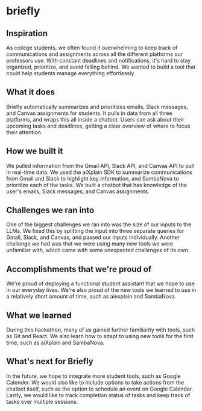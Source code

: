 # briefly

## Inspiration
As college students, we often found it overwhelming to keep track of communications and assignments across all the different platforms our professors use. With constant deadlines and notifications, it's hard to stay organized, prioritize, and avoid falling behind. We wanted to build a tool that could help students manage everything effortlessly.

## What it does
Briefly automatically summarizes and prioritizes emails, Slack messages, and Canvas assignments for students. It pulls in data from all three platforms, and wraps this all inside a chatbot. Users can ask about their upcoming tasks and deadlines, getting a clear overview of where to focus their attention. 

## How we built it
We pulled information from the Gmail API, Slack API, and Canvas API to pull in real-time data. We used the aiXplain SDK to summarize communications from Gmail and Slack to highlight key information, and SambaNova to prioritize each of the tasks. We built a chatbot that has knowledge of the user's emails, Slack messages, and Canvas assignments.

## Challenges we ran into
One of the biggest challenges we ran into was the size of our inputs to the LLMs. We fixed this by splitting the input into three separate queries for Gmail, Slack, and Canvas, and passed our inputs individually. Another challenge we had was that we were using many new tools we were unfamiliar with, which came with some unexpected challenges of its own.

## Accomplishments that we're proud of
We're proud of deploying a functional student assistant that we hope to use in our everyday lives. We're also proud of the new tools we learned to use in a relatively short amount of time, such as aiexplain and SambaNova. 

## What we learned
During this hackathon, many of us gained further familiarity with tools, such as Git and React. We also learn how to adapt to using new tools for the first time, such as aiXplain and SambaNova.

## What's next for Briefly
In the future, we hope to integrate more student tools, such as Google Calender. We would also like to include options to take actions from the chatbot itself, such as the option to schedule an event on Google Calendar. Lastly, we would like to track completion status of tasks and keep track of tasks over multiple sessions.
